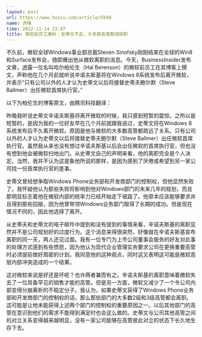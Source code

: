 ```yaml
---
layout: post
url: https://www.huxiu.com/article/5940
name: 虎嗅
time: 2012-11-14 23:07
title: 微软前员工爆料：史蒂文不走，大多数高管都得辞职
---
```

不久前，微软全球Windows事业部总裁Steven Sinofsky刚刚结束在全球的Win8和Surface发布会，随即爆出他从微软离职的消息。今天，BusinessInsider发布文章，透露一位名叫哈尔柏伦生（Hal Berenson）的微软前员工在其博客上撰文，声称他在几个月前就听说辛诺夫斯基将在Windows 8系统发布后离开微软，并表示“只有公司以外的人才认为史蒂文以后将接替史蒂夫鲍尔默（Steve Ballmer）出任微软首席执行官。”

以下为柏伦生的博客原文，由腾讯科技翻译：

昨晚我听说史蒂文辛诺夫斯基将离开微软的时候，我只感到短暂的震惊。之所以是短暂的，是因为我的一位好友早在几个月前就跟我说过，史蒂文将在Windows 8系统发布后不久离开微软。原因是他与微软的大多数高管都疏远了关系。只有公司以外的人才认为史蒂文以后将接替史蒂夫鲍尔默（Steve Ballmer）出任微软首席执行官。虽然我从来也没有想过辛诺夫斯基以后会出任微软的首席执行官，但也没有想到他会被微软扫地出门。从史蒂文自己的声明来看，他的离职完全是个人决定。当然，我并不认为这是象他所说的那样，是因为感到了厌倦或希望到另一家公司找一份首席执行官的差事。

史蒂文曾经想争取Windows Phone业务部和开发商部门的控制权，但他显然失败了。我怀疑他认为那些失败将影响到他对Windows部门的未来几年的规划，而且那明显标志着他在微软内部的统率力已经开始走下坡路了。他原本应该能够要求并且得到那些回报，因为他曾带领Windows业务部门取得了长期的成功。但是现在情况不同的，因此他选择了离开。

从史蒂夫和史蒂文的电子邮件中提到和没有提到的事情来看，辛诺夫斯基的离职显然并不是公司规划好的过度行为。这个消息来得很突然，好像就在辛诺夫斯基宣布离职的同一天，两人还见过面。我有一位专门为上市公司董事会服务的好友对此事的处理方式感到有些愤怒，因为他认为现代企业管理实务要求公司在更换重要高管时必须提前做好周密的计划。我同意他的这种观点，同时这又表明这可能是微软高层内部冲突造成的一个结果。

这对微软来说是好还是坏呢？也许两者兼而有之。辛诺夫斯基的离职意味着微软失去了一位具备罕见的销售才能的高管。但是另一方面，微软又减少了一个令公司内部变得分崩离析的不稳定分子。我认为，如果史蒂文获得了Windows Phone业务部和开发商部门的控制权的话，那么那些部门的大多数2级和3级高管都会离职。这可能是让他未能获得上述两个部门的控制权的重要原因之一。以后其他部门的高管在意识到他们的需求不能得到满足时也会这么做的。史蒂文与公司其他高管之间的对立关系变得越来越明显，没有一家公司能够在高管彼此对立的状态下长久地生存下去。

